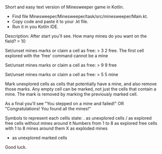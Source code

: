 Short and easy text version of Minesweeper game in Kotlin.
- Find file Minesweeper/Minesweeper/task/src/minesweeper/Main.kt.
- Copy code and paste it to your .kt file.
- Run it in you Kotlin IDE.

Description:
After start you'll see.
How many mines do you want on the field? > 10

Set/unset mines marks or claim a cell as free: > 3 2 free. The first cell explored with the 'free' command cannot be a mine

Set/unset mines marks or claim a cell as free: > 9 9 free

Set/unset mines marks or claim a cell as free: > 5 5 mine

Mark unexplored cells as cells that potentially have a mine, and also remove those marks. 
Any empty cell can be marked, not just the cells that contain a mine. 
The mark is removed by marking the previously marked cell.

As a final you'll see 
"You stepped on a mine and failed!" 
OR 
"Congratulations! You found all the mines!"

Symbols to represent each cellís state:
. as unexplored cells
/ as explored free cells without mines around it
Numbers from 1 to 8 as explored free cells with 1 to 8 mines around them
X as exploded mines
* as unexplored marked cells

Good luck.
